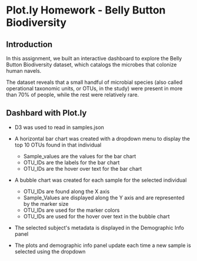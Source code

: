 # Plot.ly Homework - Belly Button Biodiversity

## Introduction
In this assignment, we built an interactive dashboard to explore the Belly Button Biodiversity dataset, which catalogs the microbes that colonize human navels.

The dataset reveals that a small handful of microbial species (also called operational taxonomic units, or OTUs, in the study) were present in more than 70% of people, while the rest were relatively rare.

## Dashbard with Plot.ly
* D3 was used to read in samples.json

* A horizontal bar chart was created with a dropdown menu to display the top 10 OTUs found in that individual
  * Sample_values are the values for the bar chart
  * OTU_IDs are the labels for the bar chart
  * OTU_IDs are the hover over text for the bar chart
  
 * A bubble chart was created for each sample for the selected individual
    * OTU_IDs are found along the X axis
    * Sample_Values are displayed along the Y axis and are represented by the marker size
    * OTU_IDs are used for the marker colors
    * OTU_IDs are used for the hover over text in the bubble chart
  
 * The selected subject's metadata is displayed in the Demographic Info panel
 
 * The plots and demographic info panel update each time a new sample is selected using the dropdown
  
